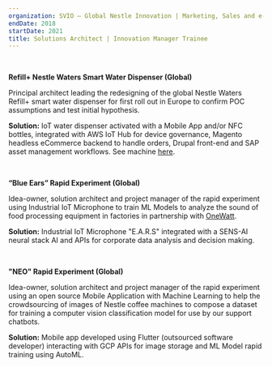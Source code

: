 ```yaml
---
organization: SVIO – Global Nestle Innovation | Marketing, Sales and e-business – Nestle IT North America
endDate: 2018
startDate: 2021
title: Solutions Architect | Innovation Manager Trainee
---
```


<br />

**Refill+ Nestle Waters Smart Water Dispenser (Global)**

Principal architect leading the redesigning of the global Nestle Waters Refill+ smart water dispenser for first roll out in Europe to confirm POC assumptions and test initial hypothesis.

**Solution:** IoT water dispenser activated with a Mobile App and/or NFC bottles, integrated with AWS IoT Hub for device governance, Magento headless eCommerce backend to handle orders, Drupal front-end and SAP asset management workflows. See machine [here](https://www.mynuun.com/fr/en/how-our-water-machine-works).

<br />

**“Blue Ears” Rapid Experiment (Global)**

Idea-owner, solution architect and project manager of the rapid experiment using Industrial IoT Microphone to train ML Models to analyze the sound of food processing equipment in factories in partnership with [OneWatt](https://www.onewatt.eu/).

**Solution:** Industrial IoT Microphone "E.A.R.S" integrated with a SENS-AI neural stack AI and APIs for corporate data analysis and decision making.

<br />

**"NEO" Rapid Experiment (Global)**

Idea-owner, solution architect and project manager of the rapid experiment using an open source Mobile Application with Machine Learning to help the crowdsourcing of images of Nestle coffee machines to compose a dataset for training a computer vision classification model for use by our support chatbots.

**Solution:** Mobile app developed using Flutter (outsourced software developer) interacting with GCP APIs for image storage and ML Model rapid training using AutoML.
